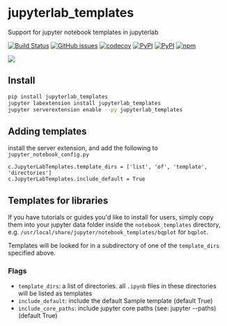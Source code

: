 # jupyterlab_templates
Support for jupyter notebook templates in jupyterlab

[![Build Status](https://travis-ci.org/timkpaine/jupyterlab_templates.svg?branch=master)](https://travis-ci.org/timkpaine/jupyterlab_templates)
[![GitHub issues](https://img.shields.io/github/issues/timkpaine/jupyterlab_templates.svg)]()
[![codecov](https://codecov.io/gh/timkpaine/jupyterlab_templates/branch/master/graph/badge.svg)](https://codecov.io/gh/timkpaine/jupyterlab_templates)
[![PyPI](https://img.shields.io/pypi/l/jupyterlab_templates.svg)](https://pypi.python.org/pypi/jupyterlab_templates)
[![PyPI](https://img.shields.io/pypi/v/jupyterlab_templates.svg)](https://pypi.python.org/pypi/jupyterlab_templates)
[![npm](https://img.shields.io/npm/v/jupyterlab_templates.svg)](https://www.npmjs.com/package/jupyterlab_templates)

![](https://raw.githubusercontent.com/timkpaine/jupyterlab_templates/master/docs/example1.gif)


## Install
```bash
pip install jupyterlab_templates
jupyter labextension install jupyterlab_templates
jupyter serverextension enable --py jupyterlab_templates
```

## Adding templates
install the server extension, and add the following to `jupyter_notebook_config.py`

```python3
c.JupyterLabTemplates.template_dirs = ['list', 'of', 'template', 'directories']
c.JupyterLabTemplates.include_default = True
```

## Templates for libraries
If you have tutorials or guides you'd like to install for users, simply copy them into your jupyter data folder inside the `notebook_templates` directory, e.g. `/usr/local/share/jupyter/notebook_templates/bqplot` for `bqplot`.

Templates will be looked for in a subdirectory of one of the `template_dirs` specified above.

### Flags
- `template_dirs`: a list of directories. all `.ipynb` files in these directories will be listed as templates
- `include_default`: include the default Sample template (default True)
- `include_core_paths`: include jupyter core paths (see: jupyter --paths) (default True)
